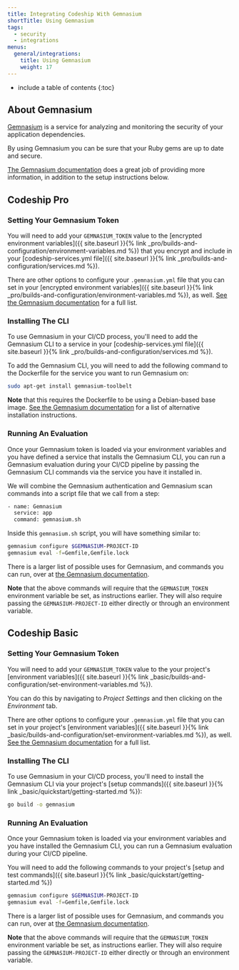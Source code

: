 ```yaml
---
title: Integrating Codeship With Gemnasium
shortTitle: Using Gemnasium
tags:
  - security
  - integrations
menus:
  general/integrations:
    title: Using Gemnasium
    weight: 17
---
```


* include a table of contents
{:toc}

## About Gemnasium

[Gemnasium](https://gemnasium.com) is a service for analyzing and monitoring the security of your application dependencies.

By using Gemnasium you can be sure that your Ruby gems are up to date and secure.

[The Gemnasium documentation](https://github.com/gemnasium/toolbelt) does a great job of providing more information, in addition to the setup instructions below.

## Codeship Pro

### Setting Your Gemnasium Token

You will need to add your `GEMNASIUM_TOKEN` value to the [encrypted environment variables]({{ site.baseurl }}{% link _pro/builds-and-configuration/environment-variables.md %}) that you  encrypt and include in your [codeship-services.yml file]({{ site.baseurl }}{% link _pro/builds-and-configuration/services.md %}).

There are other options to configure your `.gemnasium.yml` file that you can set in your [encrypted environment variables]({{ site.baseurl }}{% link _pro/builds-and-configuration/environment-variables.md %}), as well. [See the Gemnasium documentation](https://github.com/gemnasium/toolbelt) for a full list.

### Installing The CLI

To use Gemnasium in your CI/CD process, you'll need to add the Gemnasium CLI to a service in your [codeship-services.yml file]({{ site.baseurl }}{% link _pro/builds-and-configuration/services.md %}).

To add the Gemnasium CLI, you will need to add the following command to the Dockerfile for the service you want to run Gemnasium on:


```bash
sudo apt-get install gemnasium-toolbelt
```

**Note** that this requires the Dockerfile to be using a Debian-based base image. [See the Gemnasium documentation](https://github.com/gemnasium/toolbelt) for a list of alternative installation instructions.

### Running An Evaluation

Once your Gemnasium token is loaded via your environment variables and you have defined a service that installs the Gemnasium CLI, you can run a Gemnasium evaluation during your CI/CD pipeline by passing the Gemnasium CLI commands via the service you have it installed in.

We will combine the Gemnasium authentication and Gemnasium scan commands into a script file that we call from a step:

```bash
- name: Gemnasium
  service: app
  command: gemnasium.sh
```

Inside this `gemnasium.sh` script, you will have something similar to:

```bash
gemnasium configure $GEMNASIUM-PROJECT-ID
gemnasium eval -f=Gemfile,Gemfile.lock
```

There is a larger list of possible uses for Gemnasium, and commands you can run, over at [the Gemnasium documentation](https://github.com/gemnasium/toolbelt).

**Note** that the above commands will require that the `GEMNASIUM_TOKEN` environment variable be set, as instructions earlier. They will also require passing the `GEMNASIUM-PROJECT-ID` either directly or through an environment variable.

## Codeship Basic

### Setting Your Gemnasium Token

You will need to add your `GEMNASIUM_TOKEN` value to the your project's [environment variables]({{ site.baseurl }}{% link _basic/builds-and-configuration/set-environment-variables.md %}).

You can do this by navigating to _Project Settings_ and then clicking on the _Environment_ tab.

There are other options to configure your `.gemnasium.yml` file that you can set in your project's [environment variables]({{ site.baseurl }}{% link _basic/builds-and-configuration/set-environment-variables.md %}), as well. [See the Gemnasium documentation](https://github.com/gemnasium/toolbelt) for a full list.

### Installing The CLI

To use Gemnasium in your CI/CD process, you'll need to install the Gemnasium CLI via your project's [setup commands]({{ site.baseurl }}{% link _basic/quickstart/getting-started.md %}):

```bash
go build -o gemnasium
```

### Running An Evaluation

Once your Gemnasium token is loaded via your environment variables and you have installed the Gemnasium CLI, you can run a Gemnasium evaluation during your CI/CD pipeline.

You will need to add the following commands to your project's [setup and test commands]({{ site.baseurl }}{% link _basic/quickstart/getting-started.md %})

```bash
gemnasium configure $GEMNASIUM-PROJECT-ID
gemnasium eval -f=Gemfile,Gemfile.lock
```

There is a larger list of possible uses for Gemnasium, and commands you can run, over at [the Gemnasium documentation](https://github.com/gemnasium/toolbelt).

**Note** that the above commands will require that the `GEMNASIUM_TOKEN` environment variable be set, as instructions earlier. They will also require passing the `GEMNASIUM-PROJECT-ID` either directly or through an environment variable.
